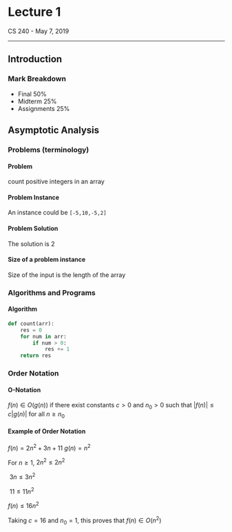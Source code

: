 # Lecture 1

CS 240 - May 7, 2019

---

## Introduction

### Mark Breakdown

- Final $50\%$
- Midterm $25\%$
- Assignments $25\%$

## Asymptotic Analysis

### Problems (terminology)

#### Problem

count positive integers in an array

#### Problem Instance

An instance could be `[-5,10,-5,2]`

#### Problem Solution

The solution is 2

#### Size of a problem instance

Size of the input is the length of the array

### Algorithms and Programs

#### Algorithm

```python
def count(arr):
    res = 0
    for num in arr:
        if num > 0:
            res += 1
    return res
```

### Order Notation

#### O-Notation

$f(n) \in O(g(n))$ if there exist constants $c > 0$ and $n_0 > 0$ such that $|f(n)| \le c|g(n)|$ for all $n \ge n_0$

#### Example of Order Notation

$f(n) = 2n^2 + 3n + 11$
$g(n) = n^2$

For $n \ge 1$, $2n^2 \le 2n^2$ 

​		$3n \le 3n^2$

​		$11 \le 11n^2$

$f(n) \le 16n^2$

Taking $c = 16$ and $n_0 = 1$, this proves that $f(n) \in O(n^2)$

